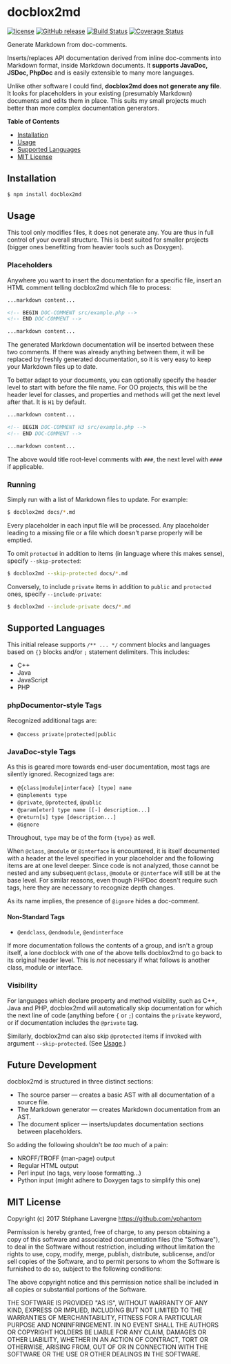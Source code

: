 # docblox2md

[![license](https://img.shields.io/github/license/vphantom/docblox2md.svg?style=plastic)]() [![GitHub release](https://img.shields.io/github/release/vphantom/docblox2md.svg?style=plastic)]() [![Build Status](https://travis-ci.org/vphantom/docblox2md.svg?branch=v0.7.0)](https://travis-ci.org/vphantom/docblox2md) [![Coverage Status](https://coveralls.io/repos/github/vphantom/docblox2md/badge.svg?branch=v0.7.0)](https://coveralls.io/github/vphantom/docblox2md?branch=v0.7.0)

Generate Markdown from doc-comments.

Inserts/replaces API documentation derived from inline doc-comments into Markdown format, inside Markdown documents.  It **supports JavaDoc, JSDoc, PhpDoc** and is easily extensible to many more languages.

Unlike other software I could find, **docblox2md does not generate any file**.  It looks for placeholders in your existing (presumably Markdown) documents and edits them in place.  This suits my small projects much better than more complex documentation generators.

**Table of Contents**

- [Installation](#installation)
- [Usage](#usage)
- [Supported Languages](#supported-languages)
- [MIT License](#mit-license)


## Installation

```sh
$ npm install docblox2md
```


## Usage

This tool only modifies files, it does not generate any.  You are thus in full control of your overall structure.  This is best suited for smaller projects (bigger ones benefitting from heavier tools such as Doxygen).

### Placeholders

Anywhere you want to insert the documentation for a specific file, insert an HTML comment telling docblox2md which file to process:

```md
...markdown content...

<!-- BEGIN DOC-COMMENT src/example.php -->
<!-- END DOC-COMMENT -->

...markdown content...
```

The generated Markdown documentation will be inserted between these two comments.  If there was already anything between them, it will be replaced by freshly generated documentation, so it is very easy to keep your Markdown files up to date.

To better adapt to your documents, you can optionally specify the header level to start with before the file name.  For OO projects, this will be the header level for classes, and properties and methods will get the next level after that.  It is `H1` by default.

```md
...markdown content...

<!-- BEGIN DOC-COMMENT H3 src/example.php -->
<!-- END DOC-COMMENT -->

...markdown content...
```

The above would title root-level comments with `###`, the next level with `####` if applicable.

### Running

Simply run with a list of Markdown files to update.  For example:

```sh
$ docblox2md docs/*.md
```

Every placeholder in each input file will be processed.  Any placeholder leading to a missing file or a file which doesn't parse properly will be emptied.

To omit `protected` in addition to items (in language where this makes sense), specify `--skip-protected`:

```sh
$ docblox2md --skip-protected docs/*.md
```

Conversely, to include `private` items in addition to `public` and `protected` ones, specify `--include-private`:

```sh
$ docblox2md --include-private docs/*.md
```


## Supported Languages

This initial release supports `/** ... */` comment blocks and languages based on `{}` blocks and/or `;` statement delimiters.  This includes:

* C++
* Java
* JavaScript
* PHP

### phpDocumentor-style Tags

Recognized additional tags are:

* `@access private|protected|public`

### JavaDoc-style Tags

As this is geared more towards end-user documentation, most tags are silently ignored.  Recognized tags are:

* `@{class|module|interface} [type] name`
* `@implements type`
* `@private`, `@protected`, `@public`
* `@param[eter] type name [[-] description...]`
* `@return[s] type [description...]`
* `@ignore`

Throughout, `type` may be of the form `{type}` as well.

When `@class`, `@module` or `@interface` is encountered, it is itself documented with a header at the level specified in your placeholder and the following items are at one level deeper.  Since code is not analyzed, those cannot be nested and any subsequent `@class`, `@module` or `@interface` will still be at the base level.  For similar reasons, even though PHPDoc doesn't require such tags, here they are necessary to recognize depth changes.

As its name implies, the presence of `@ignore` hides a doc-comment.

#### Non-Standard Tags

* `@endclass`, `@endmodule`, `@endinterface`

If more documentation follows the contents of a group, and isn't a group itself, a lone docblock with one of the above tells docblox2md to go back to its original header level.  This is _not_ necessary if what follows is another class, module or interface.

### Visibility

For languages which declare property and method visibility, such as C++, Java and PHP, docblox2md will automatically skip documentation for which the next line of code (anything before `{` or `;`) contains the `private` keyword, or if documentation includes the `@private` tag.

Similarly, docblox2md can also skip `@protected` items if invoked with argument `--skip-protected`.  (See [Usage](#usage).)


## Future Development

docblox2md is structured in three distinct sections:

* The source parser — creates a basic AST with all documentation of a source file.
* The Markdown generator — creates Markdown documentation from an AST.
* The document splicer — inserts/updates documentation sections between placeholders.

So adding the following shouldn't be _too_ much of a pain:

* NROFF/TROFF (man-page) output
* Regular HTML output
* Perl input (no tags, very loose formatting...)
* Python input (might adhere to Doxygen tags to simplify this one)


## MIT License

Copyright (c) 2017 Stéphane Lavergne <https://github.com/vphantom>

Permission is hereby granted, free of charge, to any person obtaining a copy of this software and associated documentation files (the "Software"), to deal in the Software without restriction, including without limitation the rights to use, copy, modify, merge, publish, distribute, sublicense, and/or sell copies of the Software, and to permit persons to whom the Software is furnished to do so, subject to the following conditions:

The above copyright notice and this permission notice shall be included in all copies or substantial portions of the Software.

THE SOFTWARE IS PROVIDED "AS IS", WITHOUT WARRANTY OF ANY KIND, EXPRESS OR IMPLIED, INCLUDING BUT NOT LIMITED TO THE WARRANTIES OF MERCHANTABILITY, FITNESS FOR A PARTICULAR PURPOSE AND NONINFRINGEMENT. IN NO EVENT SHALL THE AUTHORS OR COPYRIGHT HOLDERS BE LIABLE FOR ANY CLAIM, DAMAGES OR OTHER LIABILITY, WHETHER IN AN ACTION OF CONTRACT, TORT OR OTHERWISE, ARISING FROM, OUT OF OR IN CONNECTION WITH THE SOFTWARE OR THE USE OR OTHER DEALINGS IN THE SOFTWARE.

